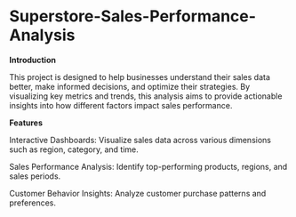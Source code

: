 # Superstore-Sales-Performance-Analysis

**Introduction**

This project is designed to help businesses understand their sales data better, make informed decisions, and optimize their strategies. By visualizing key metrics and trends, this analysis aims to provide actionable insights into how different factors impact sales performance.

**Features**

Interactive Dashboards: Visualize sales data across various dimensions such as region, category, and time.

Sales Performance Analysis: Identify top-performing products, regions, and sales periods.

Customer Behavior Insights: Analyze customer purchase patterns and preferences.
